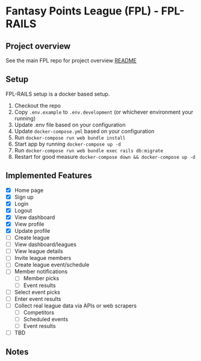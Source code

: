 # Fantasy Points League (FPL) - FPL-RAILS

## Project overview

See the main FPL repo for project overview [README](https://github.com/quasi-presence/fpl#readme)

## Setup

FPL-RAILS setup is a docker based setup.

1. Checkout the repo
2. Copy `.env.example` to `.env.development` (or whichever environment your running)
3. Update .env file based on your configuration
4. Update `docker-compose.yml` based on your configuration
5. Run `docker-compose run web bundle install`
6. Start app by running `docker-compose up -d`
7. Run `docker-compose run web bundle exec rails db:migrate`
7. Restart for good measure `docker-compose down && docker-compose up -d`

## Implemented Features

  * [x] Home page
  * [x] Sign up
  * [x] Login
  * [x] Logout
  * [x] View dashboard
  * [x] View profile
  * [x] Update profile
  * [ ] Create league
  * [ ] View dashboard/leagues
  * [ ] View league details
  * [ ] Invite league members
  * [ ] Create league event/schedule
  * [ ] Member notifications
    * [ ] Member picks
    * [ ] Event results
  * [ ] Select event picks
  * [ ] Enter event results
  * [ ] Collect real league data via APIs or web scrapers
    * [ ] Competitors
    * [ ] Scheduled events
    * [ ] Event results
  * [ ] TBD

## Notes
